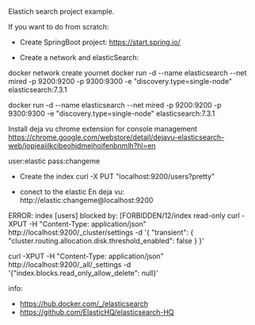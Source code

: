 Elastich search project example.

If you want to do from scratch:
- Create SpringBoot project: https://start.spring.io/
 
- Create a network and elasticSearch:
  
docker network create yournet docker run -d --name elasticsearch --net mired -p 9200:9200 -p 9300:9300 -e "discovery.type=single-node" elasticsearch:7.3.1
 
docker run -d --name elasticsearch --net mired -p 9200:9200 -p 9300:9300 -e "discovery.type=single-node" elasticsearch:7.3.1
  
Install deja vu chrome extension for console management 
https://chrome.google.com/webstore/detail/dejavu-elasticsearch-web/jopjeaiilkcibeohjdmejhoifenbnmlh?hl=en

 user:elastic
 pass:changeme

- Create the index
curl -X PUT "localhost:9200/users?pretty"
 

- conect to the elastic 
En deja vu:
http://elastic:changeme@localhost:9200



ERROR: index [users] blocked by: [FORBIDDEN/12/index read-only
curl -XPUT -H "Content-Type: application/json" http://localhost:9200/_cluster/settings -d '{ "transient": { "cluster.routing.allocation.disk.threshold_enabled": false } }' 

curl -XPUT -H "Content-Type: application/json" http://localhost:9200/_all/_settings -d '{"index.blocks.read_only_allow_delete": null}' 
 
info:
- https://hub.docker.com/_/elasticsearch
- https://github.com/ElasticHQ/elasticsearch-HQ